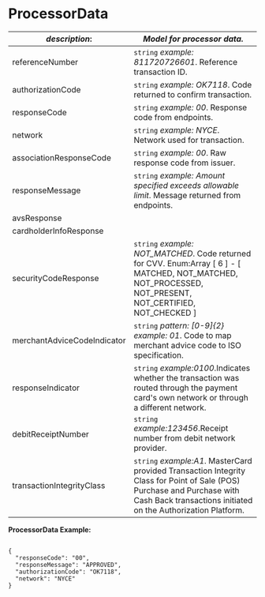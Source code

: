 
# ProcessorData

| *description*:   | *Model for processor data.*|
|----|----|
| referenceNumber |    ``` string ```  *example: 811720726601*. Reference transaction ID.|
| authorizationCode |    ``` string ```  *example: OK7118*. Code returned to confirm transaction.|
| responseCode |   ``` string ```  *example: 00*. Response code from endpoints.|
| network |   ``` string ```  *example: NYCE*. Network used for transaction.|
| associationResponseCode |   ``` string ```  *example: 00*. Raw response code from issuer.
| responseMessage |   ``` string ```  *example: Amount specified exceeds allowable limit*. Message returned from endpoints.|
| avsResponse |   | 
| cardholderInfoResponse |   |
| securityCodeResponse |   ``` string ```  *example: NOT_MATCHED*. Code returned for CVV. Enum:Array [ 6 ] - [ MATCHED, NOT_MATCHED, NOT_PROCESSED, NOT_PRESENT, NOT_CERTIFIED, NOT_CHECKED ]|
| merchantAdviceCodeIndicator |   ``` string ```  *pattern: [0-9]{2}  example: 01*. Code to map merchant advice code to ISO specification.|
| responseIndicator |   ``` string ```  *example:0100*.Indicates whether the transaction was routed through the payment card's own network or through a different network.|
| debitReceiptNumber |   ``` string ```  *example:123456*.Receipt number from debit network provider.|
| transactionIntegrityClass |   ``` string ```  *example:A1*. MasterCard provided Transaction Integrity Class for Point of Sale (POS) Purchase and Purchase with Cash Back transactions initiated on the Authorization Platform.|   

**ProcessorData Example:**

```{r}

{
  "responseCode": "00",
  "responseMessage": "APPROVED",
  "authorizationCode": "OK7118",
  "network": "NYCE"
}
```


  

